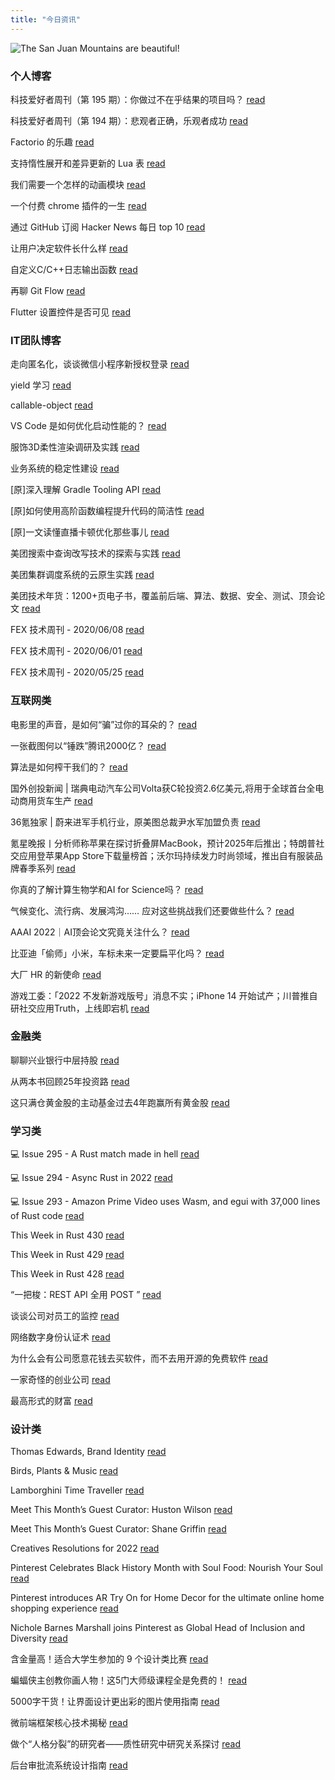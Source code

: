 ```yaml
---
title: "今日资讯"
---
```


![The San Juan Mountains are beautiful!](https://cn.bing.com/th?id=OHR.BactrianCamels_EN-US6701629967_UHD.jpg "San Juan Mountains")

### 个人博客

   科技爱好者周刊（第 195 期）：你做过不在乎结果的项目吗？ [read](http://www.ruanyifeng.com/blog/2022/02/weekly-issue-195.html)

   科技爱好者周刊（第 194 期）：悲观者正确，乐观者成功 [read](http://www.ruanyifeng.com/blog/2022/02/weekly-issue-194.html)

   Factorio 的乐趣 [read](https://blog.codingnow.com/2022/02/factorio.html)

   支持惰性展开和差异更新的 Lua 表 [read](https://blog.codingnow.com/2022/01/lua_datatree.html)

   我们需要一个怎样的动画模块 [read](https://blog.codingnow.com/2022/01/animation.html)

   一个付费 chrome 插件的一生 [read](https://blog.t9t.io/star-history-2021-01-21/)

   通过 GitHub 订阅 Hacker News 每日 top 10 [read](https://blog.t9t.io/headllines-2020-09-03/)

   让用户决定软件长什么样 [read](https://blog.t9t.io/let-user-design-2020-06-18/)

   自定义C/C++日志输出函数 [read](https://www.kymjs.com/code/2020/08/07/01)

   再聊 Git Flow [read](https://www.kymjs.com/manager/2020/05/29/01)

   Flutter 设置控件是否可见 [read](https://www.kymjs.com/note/2020/03/19/01)

### IT团队博客

   走向匿名化，谈谈微信小程序新授权登录 [read](http://www.alloyteam.com/2021/04/15431/)

   yield 学习 [read](http://www.alloyteam.com/2021/03/15427/)

   callable-object [read](http://www.alloyteam.com/2021/03/callable-object/)

   VS Code 是如何优化启动性能的？ [read](https://fed.taobao.org/blog/taofed/do71ct/wpsf10)

   服饰3D柔性渲染调研及实践 [read](https://fed.taobao.org/blog/taofed/do71ct/fufsgh)

   业务系统的稳定性建设 [read](https://fed.taobao.org/blog/taofed/do71ct/fc3cy0)

   \[原\]深入理解 Gradle Tooling API [read](https://blog.csdn.net/ByteDanceTech/article/details/123059368)

   \[原\]如何使用高阶函数编程提升代码的简洁性 [read](https://blog.csdn.net/ByteDanceTech/article/details/122974828)

   \[原\]一文读懂直播卡顿优化那些事儿 [read](https://blog.csdn.net/ByteDanceTech/article/details/122852655)

   美团搜索中查询改写技术的探索与实践 [read](https://tech.meituan.com/2022/02/17/exploration-and-practice-of-query-rewriting-in-meituan-search.html)

   美团集群调度系统的云原生实践 [read](https://tech.meituan.com/2022/02/17/kubernetes-cloudnative-practices.html)

   美团技术年货：1200+页电子书，覆盖前后端、算法、数据、安全、测试、顶会论文 [read](https://tech.meituan.com/2022/01/20/2022-happy-new-year.html)

   FEX 技术周刊 - 2020/06/08 [read](http://fex.baidu.com/blog/2020/06/fex-weekly-08//)

   FEX 技术周刊 - 2020/06/01 [read](http://fex.baidu.com/blog/2020/06/fex-weekly-01//)

   FEX 技术周刊 - 2020/05/25 [read](http://fex.baidu.com/blog/2020/05/fex-weekly-25//)

### 互联网类

   电影里的声音，是如何“骗”过你的耳朵的？ [read](http://www.huxiu.com/article/500629.html?f=wangzhan)

   一张截图何以“锤跌”腾讯2000亿？ [read](http://www.huxiu.com/article/500469.html?f=wangzhan)

   算法是如何榨干我们的？ [read](http://www.huxiu.com/article/500278.html?f=wangzhan)

   国外创投新闻 \| 瑞典电动汽车公司Volta获C轮投资2.6亿美元,将用于全球首台全电动商用货车生产 [read](https://36kr.com/p/1626129144247814)

   36氪独家 \| 蔚来进军手机行业，原美图总裁尹水军加盟负责 [read](https://36kr.com/p/1626116063344391)

   氪星晚报丨分析师称苹果在探讨折叠屏MacBook，预计2025年后推出；特朗普社交应用登苹果App Store下载量榜首；沃尔玛持续发力时尚领域，推出自有服装品牌春季系列 [read](https://36kr.com/p/1626151454799617)

   你真的了解计算生物学和AI for Science吗？ [read](https://www.msra.cn/zh-cn/news/features/qbitai-ai-for-science)

   气候变化、流行病、发展鸿沟…… 应对这些挑战我们还要做些什么？ [read](https://www.msra.cn/zh-cn/news/features/pursuing-a-resilient-and-sustainable-global-society)

   AAAI 2022｜AI顶会论文究竟关注什么？ [read](https://www.msra.cn/zh-cn/news/features/aaai-2022)

   比亚迪「偷师」小米，车标未来一定要扁平化吗？ [read](http://www.geekpark.net/news/298876)

   大厂 HR 的新使命 [read](http://www.geekpark.net/news/298856)

   游戏工委：「2022 不发新游戏版号」消息不实；iPhone 14 开始试产；川普推自研社交应用Truth，上线即宕机 [read](http://www.geekpark.net/news/298853)

### 金融类

   聊聊兴业银行中层持股 [read](http://xueqiu.com/8164125924/212065374)

   从两本书回顾25年投资路 [read](http://xueqiu.com/8801393218/211947097)

   这只满仓黄金股的主动基金过去4年跑赢所有黄金股 [read](http://xueqiu.com/9350291617/211864270)

### 学习类

   💻 Issue 295 - A Rust match made in hell [read](https://rust.libhunt.com/newsletter/295)

   💻 Issue 294 - Async Rust in 2022 [read](https://rust.libhunt.com/newsletter/294)

   💻 Issue 293 - Amazon Prime Video uses Wasm, and egui with 37,000 lines of Rust code [read](https://rust.libhunt.com/newsletter/293)

   This Week in Rust 430 [read](https://this-week-in-rust.org/blog/2022/02/16/this-week-in-rust-430/)

   This Week in Rust 429 [read](https://this-week-in-rust.org/blog/2022/02/09/this-week-in-rust-429/)

   This Week in Rust 428 [read](https://this-week-in-rust.org/blog/2022/02/02/this-week-in-rust-428/)

   “一把梭：REST API 全用 POST ” [read](https://coolshell.cn/articles/22173.html)

   谈谈公司对员工的监控 [read](https://coolshell.cn/articles/22157.html)

   网络数字身份认证术 [read](https://coolshell.cn/articles/21708.html)

   为什么会有公司愿意花钱去买软件，而不去用开源的免费软件 [read](https://wanqu.co/p/7581?s=rss)

   一家奇怪的创业公司 [read](https://wanqu.co/p/7580?s=rss)

   最高形式的财富 [read](https://wanqu.co/p/7579?s=rss)

### 设计类

   Thomas Edwards, Brand Identity [read](https://www.behance.net/gallery/137027879/Thomas-Edwards-Brand-Identity)

   Birds, Plants &amp; Music [read](https://www.behance.net/gallery/137900417/Birds-Plants-Music)

   Lamborghini Time Traveller [read](https://www.behance.net/gallery/137883105/Lamborghini-Time-Traveller)

   Meet This Month’s Guest Curator: Huston Wilson [read](https://medium.com/behance-blog/meet-this-months-guest-curator-huston-wilson-313b75929ab3?source=rss-f5272b7f3182------2)

   Meet This Month’s Guest Curator: Shane Griffin [read](https://medium.com/behance-blog/meet-this-months-guest-curator-shane-griffin-a23dc222f07c?source=rss-f5272b7f3182------2)

   Creatives Resolutions for 2022 [read](https://medium.com/behance-blog/creatives-resolutions-for-2022-b9db323f8fea?source=rss-f5272b7f3182------2)

   Pinterest Celebrates Black History Month with Soul Food: Nourish Your Soul [read](https://newsroom.pinterest.com/en/post/pinterest-celebrates-black-history-month-with-soul-food-nourish-your-soul)

   Pinterest introduces AR Try On for Home Decor for the ultimate online home shopping experience [read](https://newsroom.pinterest.com/en/post/pinterest-introduces-ar-try-on-for-home-decor-for-the-ultimate-online-home-shopping-experience)

   Nichole Barnes Marshall joins Pinterest as Global Head of Inclusion and Diversity [read](https://newsroom.pinterest.com/en/post/nichole-barnes-marshall-joins-pinterest-as-global-head-of-inclusion-and-diversity)

   含金量高！适合大学生参加的 9 个设计类比赛 [read](https://www.uisdc.com/9-design-competition-2022)

   蝙蝠侠主创教你画人物！这5门大师级课程全是免费的！ [read](https://www.uisdc.com/artstation-course)

   5000字干货！让界面设计更出彩的图片使用指南 [read](https://www.uisdc.com/ui-photo-guide)

   微前端框架核心技术揭秘 [read](https://11.146.83.18/2022/02/22/micro-frontend-framework/)

   做个“人格分裂”的研究者——质性研究中研究关系探讨 [read](https://11.146.83.18/2022/02/16/%e5%81%9a%e4%b8%aa%e4%ba%ba%e6%a0%bc%e5%88%86%e8%a3%82%e7%9a%84%e7%a0%94%e7%a9%b6%e8%80%85-%e8%b4%a8%e6%80%a7%e7%a0%94%e7%a9%b6%e4%b8%ad%e7%a0%94%e7%a9%b6%e5%85%b3/)

   后台审批流系统设计指南 [read](https://11.146.83.18/2022/02/08/%e5%90%8e%e5%8f%b0%e5%ae%a1%e6%89%b9%e6%b5%81%e7%b3%bb%e7%bb%9f%e8%ae%be%e8%ae%a1%e6%8c%87%e5%8d%97/)

